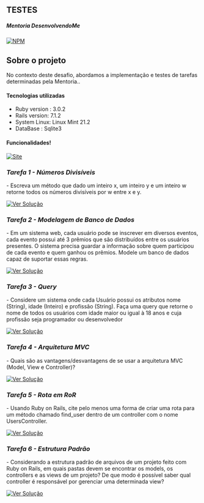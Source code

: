 ## TESTES

##### Mentoria DesenvolvendoMe 
[![NPM](https://img.shields.io/npm/l/react)](https://github.com/AngeloSouza1/Mentorship_Project/blob/develop/LICENSE)

## Sobre o projeto
No contexto deste desafio, abordamos a implementação e testes de tarefas determinadas pela Mentoria..<br>

#### Tecnologias utilizadas
- Ruby version : 3.0.2 
- Rails version: 7.1.2
- System Linux:  Linux Mint 21.2
- DataBase : Sqlite3

#### Funcionalidades!
 <a href="https://vimeo.com/898809716/b58c4d641b">
    <img src="https://img.shields.io/badge/VIDEO%20DEMONSTRAÇÃO  -darkgreen" alt="Site">
 </a>

### *Tarefa 1 - Números Divisíveis*
 <p align="left"> 
 - Escreva um método que dado um inteiro x, um inteiro y e um inteiro w retorne todos os
números divisíveis por w entre x e y.
</p>
<p> 
   <a href="https://github.com/AngeloSouza1/TT2/issues/1">
       <img src="https://img.shields.io/badge/Ver%20Solução-darkblue" alt="Ver Solução">
    </a>

### *Tarefa 2 - Modelagem de Banco de Dados*
 <p align="left">
 - Em um sistema web, cada usuário pode se inscrever em diversos eventos, cada evento
possui até 3 prêmios que são distribuídos entre os usuários presentes. O sistema precisa
guardar a informação sobre quem participou de cada evento e quem ganhou os prêmios.
Modele um banco de dados capaz de suportar essas regras.
  
</p>
    <p> 
      <a href="https://github.com/AngeloSouza1/TT2/issues/1">
       <img src="https://img.shields.io/badge/Ver%20Solução-darkblue" alt="Ver Solução">
     </a>

### *Tarefa 3 - Query*
 <p align="left">
 - Considere um sistema onde cada Usuário possui os atributos nome (String), idade
(Inteiro) e profissão (String). Faça uma query que retorne o nome de todos os usuários com
idade maior ou igual à 18 anos e cuja profissão seja programador ou desenvolvedor
</p> 
    <p> 
      <a href="https://github.com/AngeloSouza1/TT2/issues/">
       <img src="https://img.shields.io/badge/Ver%20Solução-darkblue" alt="Ver Solução">
     </a>
     
### *Tarefa 4 - Arquitetura MVC*
 <p align="left"> 
 - Quais são as vantagens/desvantagens de se usar a arquitetura MVC (Model, View e
Controller)?
</p>
<p> 

 <a href="https://github.com/AngeloSouza1/TT2/issues/">
       <img src="https://img.shields.io/badge/Ver%20Solução-darkblue" alt="Ver Solução">
    </a>

### *Tarefa 5 - Rota em RoR*
 <p align="left">
 -  Usando Ruby on Rails, cite pelo menos uma forma de criar uma rota para um método
chamado find_user dentro de um controller com o nome UsersController.
 
</p>
    <p> 
      <a href="https://github.com/AngeloSouza1/TT2/issues/13">
       <img src="https://img.shields.io/badge/Ver%20Solução-darkblue" alt="Ver Solução">
     </a>

### *Tarefa 6 - Estrutura Padrão*
 <p align="left">
 - Considerando a estrutura padrão de arquivos de um projeto feito com Ruby on Rails, em
quais pastas devem se encontrar os models, os controllers e as views de um projeto? De
que modo é possível saber qual controller é responsável por gerenciar uma determinada
view?
</p>
    <p> 
      <a href="https://github.com/AngeloSouza1/TT2/issues/">
       <img src="https://img.shields.io/badge/Ver%20Solução-darkblue" alt="Ver Solução">
     </a>

 
     

